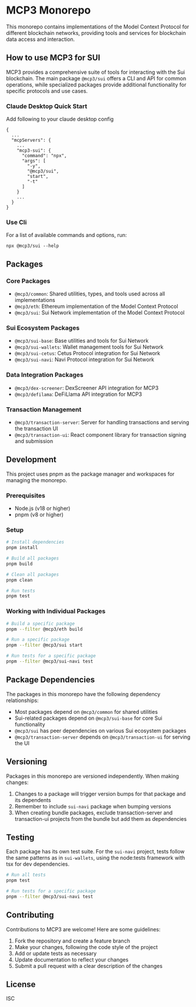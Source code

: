 # MCP3 Monorepo

This monorepo contains implementations of the Model Context Protocol for different blockchain networks, providing tools and services for blockchain data access and interaction.

## How to use MCP3 for SUI

MCP3 provides a comprehensive suite of tools for interacting with the Sui blockchain. The main package `@mcp3/sui` offers a CLI and API for common operations, while specialized packages provide additional functionality for specific protocols and use cases.

### Claude Desktop Quick Start

Add following to your claude desktop config 
```
{
  ...
  "mcpServers": {
    ...
    "mcp3-sui": {
      "command": "npx",
      "args": [
        "-y",
        "@mcp3/sui",
        "start",
        "-t"
      ]
    }
    ...
  }
}
```

### Use Cli

For a list of available commands and options, run:
```
npx @mcp3/sui --help
```


## Packages

### Core Packages
- `@mcp3/common`: Shared utilities, types, and tools used across all implementations
- `@mcp3/eth`: Ethereum implementation of the Model Context Protocol
- `@mcp3/sui`: Sui Network implementation of the Model Context Protocol

### Sui Ecosystem Packages
- `@mcp3/sui-base`: Base utilities and tools for Sui Network
- `@mcp3/sui-wallets`: Wallet management tools for Sui Network
- `@mcp3/sui-cetus`: Cetus Protocol integration for Sui Network
- `@mcp3/sui-navi`: Navi Protocol integration for Sui Network

### Data Integration Packages
- `@mcp3/dex-screener`: DexScreener API integration for MCP3
- `@mcp3/defilama`: DeFiLlama API integration for MCP3

### Transaction Management
- `@mcp3/transaction-server`: Server for handling transactions and serving the transaction UI
- `@mcp3/transaction-ui`: React component library for transaction signing and submission

## Development

This project uses pnpm as the package manager and workspaces for managing the monorepo.

### Prerequisites

- Node.js (v18 or higher)
- pnpm (v8 or higher)

### Setup

```bash
# Install dependencies
pnpm install

# Build all packages
pnpm build

# Clean all packages
pnpm clean

# Run tests
pnpm test
```

### Working with Individual Packages

```bash
# Build a specific package
pnpm --filter @mcp3/eth build

# Run a specific package
pnpm --filter @mcp3/sui start

# Run tests for a specific package
pnpm --filter @mcp3/sui-navi test
```

## Package Dependencies

The packages in this monorepo have the following dependency relationships:

- Most packages depend on `@mcp3/common` for shared utilities
- Sui-related packages depend on `@mcp3/sui-base` for core Sui functionality
- `@mcp3/sui` has peer dependencies on various Sui ecosystem packages
- `@mcp3/transaction-server` depends on `@mcp3/transaction-ui` for serving the UI

## Versioning

Packages in this monorepo are versioned independently. When making changes:

1. Changes to a package will trigger version bumps for that package and its dependents
2. Remember to include `sui-navi` package when bumping versions
3. When creating bundle packages, exclude transaction-server and transaction-ui projects from the bundle but add them as dependencies

## Testing

Each package has its own test suite. For the `sui-navi` project, tests follow the same patterns as in `sui-wallets`, using the node:tests framework with tsx for dev dependencies.

```bash
# Run all tests
pnpm test

# Run tests for a specific package
pnpm --filter @mcp3/sui-navi test
```


## Contributing

Contributions to MCP3 are welcome! Here are some guidelines:

1. Fork the repository and create a feature branch
2. Make your changes, following the code style of the project
3. Add or update tests as necessary
4. Update documentation to reflect your changes
5. Submit a pull request with a clear description of the changes

## License

ISC
